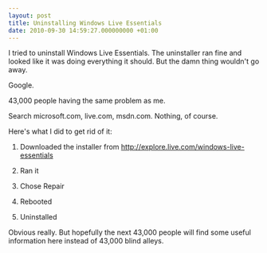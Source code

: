 ```yaml
---
layout: post
title: Uninstalling Windows Live Essentials
date: 2010-09-30 14:59:27.000000000 +01:00
---
```

I tried to uninstall Windows Live Essentials. The uninstaller ran fine and looked like it was doing everything it should. But the damn thing wouldn't go away.

Google.

43,000 people having the same problem as me.

Search microsoft.com, live.com, msdn.com. Nothing, of course.

Here's what I did to get rid of it:

1. Downloaded the installer from <a href="http://explore.live.com/windows-live-essentials">http://explore.live.com/windows-live-essentials</a>

2. Ran it

3. Chose Repair

4. Rebooted

5. Uninstalled

Obvious really. But hopefully the next 43,000 people will find some useful information here instead of 43,000 blind alleys.
